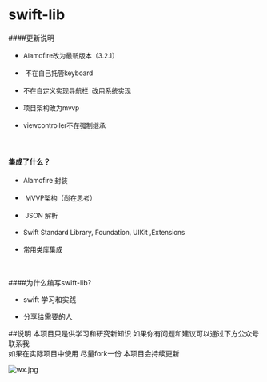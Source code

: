 # swift-lib

####更新说明
<ul class=" list-paddingleft-2" style="margin: 0px; padding: 0px 0px 0px 30px;"><li style="box-sizing: border-box;"><p style="margin-top: 16px; margin-bottom: 16px; white-space: normal;"><span style="font-size: 13px;">Alamofire改为最新版本（3.2.1）&nbsp;<br></span></p></li><li style="box-sizing: border-box;"><p style="margin-top: 16px; margin-bottom: 16px; white-space: normal;"><span style="font-size: 13px;">&nbsp;不在自己托管keyboard&nbsp;</span></p></li><li style="box-sizing: border-box;"><p style="margin-top: 16px; margin-bottom: 16px; white-space: normal;"><span style="font-size: 13px;">不在自定义实现导航栏 &nbsp;改用系统实现&nbsp;</span></p></li><li style="box-sizing: border-box;"><p style="margin-top: 16px; margin-bottom: 16px; white-space: normal;"><span style="font-size: 13px;">项目架构改为mvvp&nbsp;</span></p></li><li style="box-sizing: border-box;"><p style="margin-top: 16px; margin-bottom: 16px; white-space: normal;"><span style="font-size: 13px;">viewcontroller不在强制继承&nbsp;</span></p></li></ul><p style="white-space: normal;"></p> 
</br>

#### 集成了什么？
<ul class=" list-paddingleft-2" style="list-style-type: disc; margin: 0px; padding: 0px 0px 0px 30px;"><li style="box-sizing: border-box;"><p style="margin-top: 16px; margin-bottom: 16px; white-space: normal;"><span style="font-size: 13px;">Alamofire 封装<br></span></p></li><li style="box-sizing: border-box;"><p style="margin-top: 16px; margin-bottom: 16px; white-space: normal;"><span style="font-size: 13px;">&nbsp;MVVP架构（尚在思考）</span></p></li><li style="box-sizing: border-box;"><p style="margin-top: 16px; margin-bottom: 16px; white-space: normal;"><span style="font-size: 13px;">&nbsp;JSON 解析</span></p></li><li style="box-sizing: border-box;"><p style="margin-top: 16px; margin-bottom: 16px; white-space: normal;"><span style="font-size: 13px;">Swift Standard Library, Foundation, UIKit ,Extensions</span></p></li><li style="box-sizing: border-box;"><p style="margin-top: 16px; margin-bottom: 16px; white-space: normal;"><span style="font-size: 13px;">常用类库集成</span></p></li></ul><p style="white-space: normal;"></p> 

</br>


####为什么编写swift-lib?
<ul class=" list-paddingleft-2" style="list-style-type: disc; margin: 0px; padding: 0px 0px 0px 30px;"><li style="box-sizing: border-box;"><p style="white-space: normal;">swift 学习和实践</p></li><li style="box-sizing: border-box;"><p style="white-space: normal;">分享给需要的人</p></li></ul><p style="white-space: normal;"></p> 



##说明
本项目只是供学习和研究新知识 如果你有问题和建议可以通过下方公众号联系我  
如果在实际项目中使用 尽量fork一份  本项目会持续更新 


<img src="http://cdn.135editor.com/files/users/71/715195/201605/ysYsUbij_ukME.jpg" _src="http://cdn.135editor.com/files/users/71/715195/201605/ysYsUbij_ukME.jpg" title="wx.jpg" alt="wx.jpg">​ 
